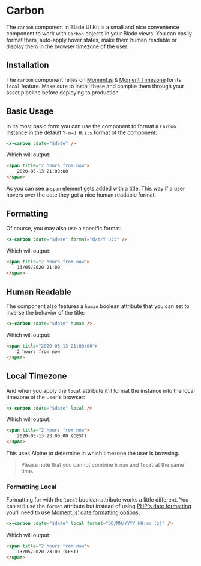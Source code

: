 # Carbon

The `carbon` component in Blade UI Kit is a small and nice convenience component to work with `Carbon` objects in your Blade views. You can easily format them, auto-apply hover states, make them human readable or display them in the browser timezone of the user.

## Installation

The `carbon` component relies on [Moment.js](https://momentjs.com) & [Moment Timezone](https://momentjs.com/timezone/) for its `local` feature. Make sure to install these and compile them through your asset pipeline before deploying to production.

## Basic Usage

In its most basic form you can use the component to format a `Carbon` instance in the default `Y-m-d H:i:s` format of the component:

```html
<x-carbon :date="$date" />
```

Which will output:

```html
<span title="2 hours from now">
    2020-05-13 21:00:00
</span>
```

As you can see a `span` element gets added with a title. This way if a user hovers over the date they get a nice human readable format.

## Formatting

Of course, you may also use a specific format:

```html
<x-carbon :date="$date" format="d/m/Y H:i" />
```

Which will output:

```html
<span title="2 hours from now">
    13/05/2020 21:00
</span>
```

## Human Readable

The component also features a `human` boolean attribute that you can set to inverse the behavior of the title:

```html
<x-carbon :date="$date" human />
```

Which will output:

```html
<span title="2020-05-13 21:00:00">
    2 hours from now
</span>
```

## Local Timezone

And when you apply the `local` attribute it'll format the instance into the local timezone of the user's browser:

```html
<x-carbon :date="$date" local />
```

Which will output:

```html
<span title="2 hours from now">
    2020-05-13 23:00:00 (CEST)
</span>
```

This uses Alpine to determine in which timezone the user is browsing. 

> Please note that you cannot combine `human` and `local` at the same time.

### Formatting Local

Formatting for with the `local` boolean attribute works a little different. You can still use the `format` attribute but instead of using [PHP's date formatting](https://www.php.net/manual/en/datetime.format.php) you'll need to use [Moment.js' date formatting options](https://momentjs.com/docs/#/displaying/format/).

```html
<x-carbon :date="$date" local format="DD/MM/YYYY HH:mm (z)" />
```

Which will output:

```html
<span title="2 hours from now">
    13/05/2020 23:00 (CEST)
</span>
```
